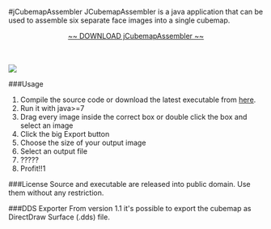 #jCubemapAssembler
JCubemapAssembler is a java application that can be used to assemble six separate face images into a single cubemap.

<p align="center">
<a href="http://goo.gl/pTcqaN" target="_blank">~~ DOWNLOAD jCubemapAssembler ~~</a>

<br />
<br />
<br />

<a target="_blank" href="https://www.youtube.com/watch?v=Y6Gh5d0oAEY"><img src="http://img.youtube.com/vi/Y6Gh5d0oAEY/0.jpg" /></a>
</p>

###Usage
  1. Compile the source code or download the latest executable from <a href="http://goo.gl/pTcqaN" target="_blank">here</a>.
  2. Run it with java>=7 
  3. Drag every image inside the correct box or double click the box and select an image
  4. Click the big Export button
  5. Choose the size of your output image
  6. Select an output file
  7. ?????
  8. Profit!!1

  
###License
 Source and executable are released into public domain. Use them without any restriction.
  
  
###DDS Exporter
 From version 1.1 it's possible to export the cubemap as DirectDraw Surface (.dds) file.
